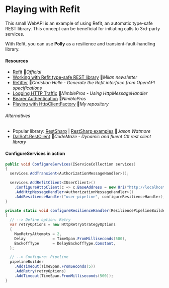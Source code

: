 # Playing with Refit

This small WebAPI is an example of using Refit, an automatic type-safe REST library. This concept can be beneficial for initiating calls to 3rd-party services.

With Refit, you can use **Polly** as a resilience and transient-fault-handling library.

#### Resources

- [Refit](https://reactiveui.github.io/refit) 👤*Official*
- [Working with Refit type-safe REST library](https://www.milanjovanovic.tech/blog/refit-in-dotnet-building-robust-api-clients-in-csharp) 📓*Milan newsletter*
- [Refitter](https://github.com/christianhelle/refitter) 👤*Christian Helle - Generate the Refit interface from OpenAPI specifications*
- [Logging HTTP Traffic](https://blog.nimblepros.com/blogs/refit-http-request-response-logging) 📓*NimblePros - Using HttpMessageHandler*
- [Bearer Authentication](https://blog.nimblepros.com/blogs/refit-bearer-auth) 📓*NimblePros*
- [Playing with HttpClientFactory](https://github.com/19balazs86/PlayingWithHttpClientFactory) 👤*My repository*

###### Alternatives

- Popular library: [RestSharp](https://restsharp.dev) | [RestSharp examples](https://jasonwatmore.com/c-restsharp-http-post-request-examples-in-net) 📓*Jason Watmore*
- [DalSoft.RestClient](https://code-maze.com/dalsoft-restclient-consume-any-rest-api) 📓*CodeMaze - Dynamic and fluent C# rest client library*

#### ConfigureServices in action

```csharp
public void ConfigureServices(IServiceCollection services)
{
  services.AddTransient<AuthorizationMessageHandler>();

  services.AddRefitClient<IUserClient>()
    .ConfigureHttpClient(c => c.BaseAddress = new Uri("http://localhost:5000"))
    .AddHttpMessageHandler<AuthorizationMessageHandler>()
    .AddResilienceHandler("user-pipeline", configureResilienceHandler);
}

private static void configureResilienceHandler(ResiliencePipelineBuilder<HttpResponseMessage> pipelineBuilder)
{
  // --> Define option: Retry
  var retryOptions = new HttpRetryStrategyOptions
  {
    MaxRetryAttempts = 2,
    Delay            = TimeSpan.FromMilliseconds(500),
    BackoffType      = DelayBackoffType.Constant,
  };

  // --> Configure: Pipeline
  pipelineBuilder
    .AddTimeout(TimeSpan.FromSeconds(5))
    .AddRetry(retryOptions)
    .AddTimeout(TimeSpan.FromMilliseconds(500));
}
```
